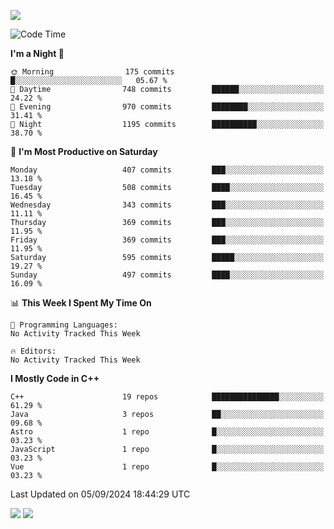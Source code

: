 ![](https://komarev.com/ghpvc/?username=lilpidgey&color=red)
<!--START_SECTION:waka-->
![Code Time](http://img.shields.io/badge/Code%20Time-1%2C491%20hrs%2018%20mins-blue)

**I'm a Night 🦉** 

```text
🌞 Morning                175 commits         █░░░░░░░░░░░░░░░░░░░░░░░░   05.67 % 
🌆 Daytime                748 commits         ██████░░░░░░░░░░░░░░░░░░░   24.22 % 
🌃 Evening                970 commits         ████████░░░░░░░░░░░░░░░░░   31.41 % 
🌙 Night                  1195 commits        ██████████░░░░░░░░░░░░░░░   38.70 % 
```
📅 **I'm Most Productive on Saturday** 

```text
Monday                   407 commits         ███░░░░░░░░░░░░░░░░░░░░░░   13.18 % 
Tuesday                  508 commits         ████░░░░░░░░░░░░░░░░░░░░░   16.45 % 
Wednesday                343 commits         ███░░░░░░░░░░░░░░░░░░░░░░   11.11 % 
Thursday                 369 commits         ███░░░░░░░░░░░░░░░░░░░░░░   11.95 % 
Friday                   369 commits         ███░░░░░░░░░░░░░░░░░░░░░░   11.95 % 
Saturday                 595 commits         █████░░░░░░░░░░░░░░░░░░░░   19.27 % 
Sunday                   497 commits         ████░░░░░░░░░░░░░░░░░░░░░   16.09 % 
```


📊 **This Week I Spent My Time On** 

```text
💬 Programming Languages: 
No Activity Tracked This Week

🔥 Editors: 
No Activity Tracked This Week
```

**I Mostly Code in C++** 

```text
C++                      19 repos            ███████████████░░░░░░░░░░   61.29 % 
Java                     3 repos             ██░░░░░░░░░░░░░░░░░░░░░░░   09.68 % 
Astro                    1 repo              █░░░░░░░░░░░░░░░░░░░░░░░░   03.23 % 
JavaScript               1 repo              █░░░░░░░░░░░░░░░░░░░░░░░░   03.23 % 
Vue                      1 repo              █░░░░░░░░░░░░░░░░░░░░░░░░   03.23 % 
```




 Last Updated on 05/09/2024 18:44:29 UTC
<!--END_SECTION:waka-->
![](https://hit.yhype.me/github/profile?user_id=42968544)
![](https://komarev.com/ghpvc/?lilpidgey)
